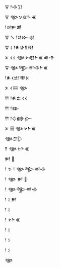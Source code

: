 <div class='block'>
<div class='line'>𒐊 𒁹𒈾𒋛</div>
<div class='line'>𒐊 𒀲𒆳𒊏𒈨𒌍</div>
<div class='line'>𒁹𒁀𒊓𒋢</div>
<div class='line'>𒐊 𒑳 𒁹𒄑𒁍𒋼</div>
<div class='line'>𒐊 𒑱 𒁹𒀭𒄩𒀀𒊑</div>
<div class='line'>𒉽 𒌋𒌋 𒀲𒆳𒊏𒈨𒌍 𒌑𒋥</div>
<div class='line'>𒐊 𒀲𒄊𒉣𒈾𒈨𒌍</div>
<div class='line'>𒁹𒀭𒌋𒄥𒋧𒉽</div>
<div class='line'>𒉽 𒌋𒐍 𒀲</div>
<div class='line'>𒐈 𒁹𒀭𒉺𒌋𒌋</div>
<div class='line'>𒐈 𒁹𒅔</div>
<div class='line'>𒐈 𒁹𒄭𒂵𒅎</div>
<div class='line'>𒉽 𒑆 𒀲𒆳𒈨𒌍</div>
<div class='line'>𒀲𒆪𒁷</div>
<div class='line'>𒈫 𒀲𒆳𒈨𒌍</div>
<div class='line'>𒂍 </div>
<div class='line'>𒁹 𒆳 𒁹 𒀲𒄊𒉣𒈾</div>
<div class='line'>𒁹 𒀲 𒂍 </div>
<div class='line'>𒁹 𒀲𒄊𒉣𒈾</div>
<div class='line'>𒁹 𒑱 𒂍</div>
<div class='line'>𒁹 𒑱</div>
<div class='line'>𒁹 𒆳𒈨𒌍</div>
<div class='line'>𒁹 𒑱</div>
<div class='line'>𒁹 𒑱</div>
<div class='line'>𒁹 𒑱</div>
<div class='line'>𒀲</div>
</div>